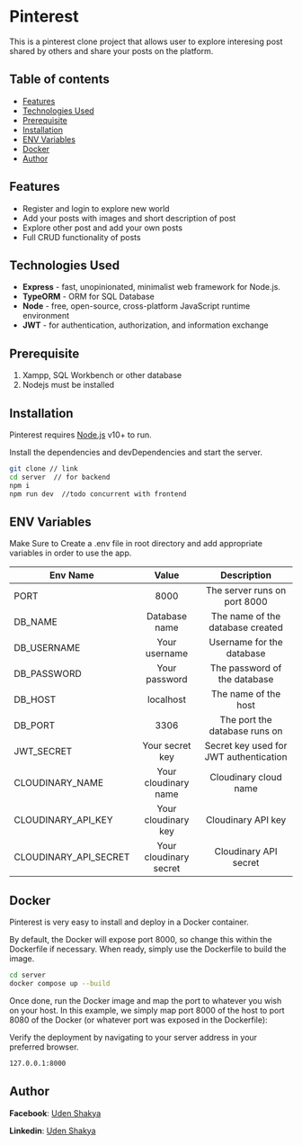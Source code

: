 # Pinterest

This is a pinterest clone project that allows user to explore interesing post shared by others and share your posts on the platform.

## Table of contents

- [Features](#features)
- [Technologies Used](#technologies-used)
- [Prerequisite](#prerequisite)
- [Installation](#installation)
- [ENV Variables](#env-variables)
- [Docker](#docker)
- [Author](#author)

## Features

- Register and login to explore new world
- Add your posts with images and short description of post
- Explore other post and add your own posts
- Full CRUD functionality of posts

## Technologies Used

- **Express** - fast, unopinionated, minimalist web framework for Node.js.
- **TypeORM** - ORM for SQL Database
- **Node** - free, open-source, cross-platform JavaScript runtime environment
- **JWT** - for authentication, authorization, and information exchange

## Prerequisite

1. Xampp, SQL Workbench or other database
2. Nodejs must be installed

## Installation

Pinterest requires [Node.js](https://nodejs.org/) v10+ to run.

Install the dependencies and devDependencies and start the server.

```sh
git clone // link
cd server  // for backend
npm i
npm run dev  //todo concurrent with frontend
```

## ENV Variables

Make Sure to Create a .env file in root directory and add appropriate variables in order to use the app.

| Env Name              |         Value          |              Description               |
| --------------------- | :--------------------: | :------------------------------------: |
| PORT                  |          8000          |      The server runs on port 8000      |
| DB_NAME               |     Database name      |    The name of the database created    |
| DB_USERNAME           |     Your username      |       Username for the database        |
| DB_PASSWORD           |     Your password      |      The password of the database      |
| DB_HOST               |       localhost        |          The name of the host          |
| DB_PORT               |          3306          |     The port the database runs on      |
| JWT_SECRET            |    Your secret key     | Secret key used for JWT authentication |
| CLOUDINARY_NAME       |  Your cloudinary name  |         Cloudinary cloud name          |
| CLOUDINARY_API_KEY    |  Your cloudinary key   |           Cloudinary API key           |
| CLOUDINARY_API_SECRET | Your cloudinary secret |         Cloudinary API secret          |

## Docker

Pinterest is very easy to install and deploy in a Docker container.

By default, the Docker will expose port 8000, so change this within the
Dockerfile if necessary. When ready, simply use the Dockerfile to
build the image.

```sh
cd server
docker compose up --build
```

Once done, run the Docker image and map the port to whatever you wish on
your host. In this example, we simply map port 8000 of the host to
port 8080 of the Docker (or whatever port was exposed in the Dockerfile):

Verify the deployment by navigating to your server address in
your preferred browser.

```sh
127.0.0.1:8000
```

## Author

**Facebook**: [Uden Shakya](https://www.facebook.com/uden.shakya.7/)

**Linkedin**: [Uden Shakya](https://www.linkedin.com/in/uden-shakya-1749792a7/)
